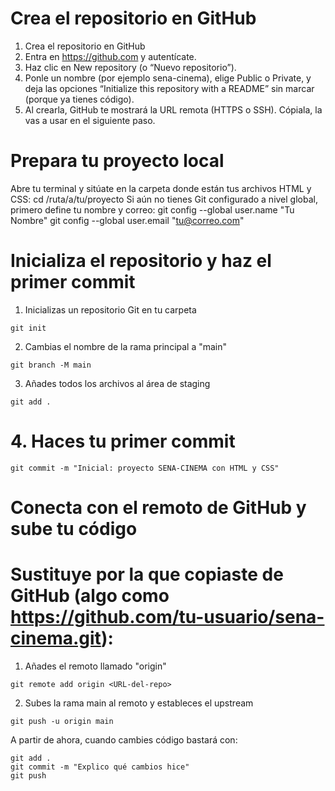 # Crea el repositorio en GitHub
  1. Crea el repositorio en GitHub
  2. Entra en https://github.com y autentícate.
  3. Haz clic en New repository (o “Nuevo repositorio”).
  4. Ponle un nombre (por ejemplo sena-cinema), elige Public o Private, y deja las opciones “Initialize this repository with a README” sin marcar (porque ya tienes código).
  5. Al crearla, GitHub te mostrará la URL remota (HTTPS o SSH). Cópiala, la vas a usar en el siguiente paso.

# Prepara tu proyecto local
   Abre tu terminal y sitúate en la carpeta donde están tus archivos HTML y CSS:
   cd /ruta/a/tu/proyecto
   Si aún no tienes Git configurado a nivel global, primero define tu nombre y correo:
   git config --global user.name "Tu Nombre"
   git config --global user.email "tu@correo.com"

# Inicializa el repositorio y haz el primer commit
   1. Inicializas un repositorio Git en tu carpeta
   
   ```
   git init
   ```

   2. Cambias el nombre de la rama principal a "main"
   ```
   git branch -M main
   ```
    
   3. Añades todos los archivos al área de staging
   ```
   git add .
   ```
    
   # 4. Haces tu primer commit
   ```
   git commit -m "Inicial: proyecto SENA-CINEMA con HTML y CSS"
   ```
   
# Conecta con el remoto de GitHub y sube tu código
# Sustituye <URL-del-repo> por la que copiaste de GitHub (algo como https://github.com/tu-usuario/sena-cinema.git):

 1. Añades el remoto llamado "origin"
 ```
 git remote add origin <URL-del-repo>
 ```

 2. Subes la rama main al remoto y estableces el upstream
 ```
 git push -u origin main
```

 A partir de ahora, cuando cambies código bastará con:
 ```
 git add .
 git commit -m "Explico qué cambios hice"
 git push
```

